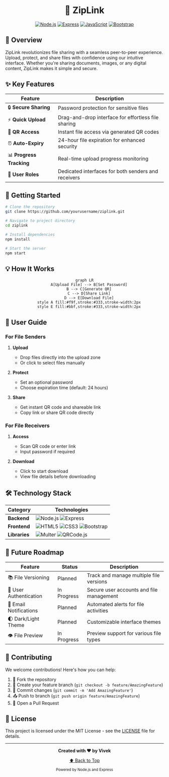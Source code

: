 <!-- Animated Header -->
<div align="center">

# 🔗 ZipLink

[![Node.js](https://img.shields.io/badge/Node.js-339933?style=for-the-badge&logo=nodedotjs&logoColor=white)](https://nodejs.org/)
[![Express](https://img.shields.io/badge/Express-000000?style=for-the-badge&logo=express&logoColor=white)](https://expressjs.com/)
[![JavaScript](https://img.shields.io/badge/JavaScript-F7DF1E?style=for-the-badge&logo=javascript&logoColor=black)](https://developer.mozilla.org/en-US/docs/Web/JavaScript)
[![Bootstrap](https://img.shields.io/badge/Bootstrap-7952B3?style=for-the-badge&logo=bootstrap&logoColor=white)](https://getbootstrap.com/)



</div>

## 🌟 Overview

ZipLink revolutionizes file sharing with a seamless peer-to-peer experience. Upload, protect, and share files with confidence using our intuitive interface. Whether you're sharing documents, images, or any digital content, ZipLink makes it simple and secure.

## ✨ Key Features

<div align="center">

| Feature | Description |
|---------|-------------|
| 🔒 **Secure Sharing** | Password protection for sensitive files |
| ⚡ **Quick Upload** | Drag-and-drop interface for effortless file sharing |
| 📱 **QR Access** | Instant file access via generated QR codes |
| ⏰ **Auto-Expiry** | 24-hour file expiration for enhanced security |
| 📊 **Progress Tracking** | Real-time upload progress monitoring |
| 🎯 **User Roles** | Dedicated interfaces for both senders and receivers |

</div>

## 🚀 Getting Started

```bash
# Clone the repository
git clone https://github.com/yourusername/ziplink.git

# Navigate to project directory
cd ziplink

# Install dependencies
npm install

# Start the server
npm start
```

## 💡 How It Works

<div align="center">

```mermaid
graph LR
    A[Upload File] --> B[Set Password]
    B --> C[Generate QR]
    C --> D[Share Link]
    D --> E[Download File]
    style A fill:#f9f,stroke:#333,stroke-width:2px
    style E fill:#bbf,stroke:#333,stroke-width:2px
```

</div>

## 🎯 User Guide

### For File Senders

1. **Upload**
   - Drop files directly into the upload zone
   - Or click to select files manually

2. **Protect**
   - Set an optional password
   - Choose expiration time (default: 24 hours)

3. **Share**
   - Get instant QR code and shareable link
   - Copy link or share QR code directly

### For File Receivers

1. **Access**
   - Scan QR code or enter link
   - Input password if required

2. **Download**
   - Click to start download
   - View file details before downloading

## 🛠️ Technology Stack

<div align="center">

| Category | Technologies |
|----------|-------------|
| **Backend** | ![Node.js](https://img.shields.io/badge/Node.js-339933?style=flat-square&logo=nodedotjs&logoColor=white) ![Express](https://img.shields.io/badge/Express-000000?style=flat-square&logo=express&logoColor=white) |
| **Frontend** | ![HTML5](https://img.shields.io/badge/HTML5-E34F26?style=flat-square&logo=html5&logoColor=white) ![CSS3](https://img.shields.io/badge/CSS3-1572B6?style=flat-square&logo=css3&logoColor=white) ![Bootstrap](https://img.shields.io/badge/Bootstrap-7952B3?style=flat-square&logo=bootstrap&logoColor=white) |
| **Libraries** | ![Multer](https://img.shields.io/badge/Multer-FF6C37?style=flat-square&logo=node.js&logoColor=white) ![QRCode.js](https://img.shields.io/badge/QRCode.js-000000?style=flat-square&logo=qrcode&logoColor=white) |

</div>

## 🔮 Future Roadmap

<div align="center">

| Feature | Status | Description |
|---------|--------|-------------|
| 📚 File Versioning | Planned | Track and manage multiple file versions |
| 🔐 User Authentication | In Progress | Secure user accounts and file management |
| 📧 Email Notifications | Planned | Automated alerts for file activities |
| 🌓 Dark/Light Theme | Planned | Customizable interface themes |
| 👁️ File Preview | In Progress | Preview support for various file types |

</div>

## 🤝 Contributing

We welcome contributions! Here's how you can help:

1. 🍴 Fork the repository
2. 🌿 Create your feature branch (`git checkout -b feature/AmazingFeature`)
3. 💾 Commit changes (`git commit -m 'Add AmazingFeature'`)
4. 📤 Push to branch (`git push origin feature/AmazingFeature`)
5. 🔄 Open a Pull Request

## 📝 License

This project is licensed under the MIT License - see the [LICENSE](LICENSE) file for details.

---

<div align="center">

**Created with ❤️ by Vivek**

[⬆ Back to Top](#ziplink)

<sub>Powered by Node.js and Express</sub>

</div>
